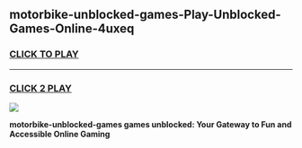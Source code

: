 
## motorbike-unblocked-games-Play-Unblocked-Games-Online-4uxeq
<h3>
<a href="https://premium76.site?title=motorbike-unblocked-games&ref=25A">CLICK TO PLAY</a></h3>
<hr>

<h3>
<a href="https://premium76.site?title=motorbike-unblocked-games&ref=25A">CLICK 2 PLAY</a>
  
</h3>

<a href="https://premium76.site?title=motorbike-unblocked-games&ref=25A"><img src="https://clearcache.store/games.png"></a>


**motorbike-unblocked-games games unblocked: Your Gateway to Fun and Accessible Online Gaming**

